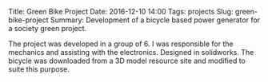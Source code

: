 Title: Green Bike Project
Date: 2016-12-10 14:00
Tags: projects
Slug: green-bike-project
Summary: Development of a bicycle based power generator for a society green project. 

The project was developed in a group of 6. I was responsible for the mechanics and assisting with the electronics.
Designed in solidworks. The bicycle was downloaded from a 3D model resource site and modified to suite this purpose.
